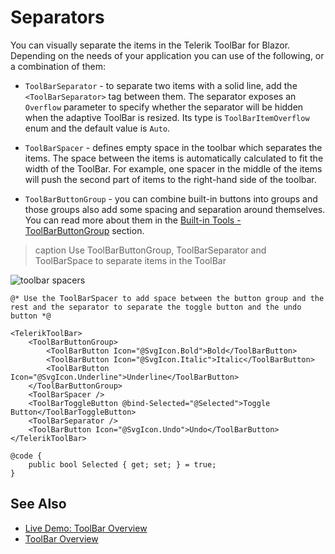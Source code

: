 
# Separators

You can visually separate the items in the Telerik ToolBar for Blazor. Depending on the needs of your application you can use of the following, or a combination of them:

* `ToolBarSeparator` - to separate two items with a solid line, add the `<ToolBarSeparator>` tag between them. The separator exposes an `Overflow` parameter to specify whether the separator will be hidden when the adaptive ToolBar is resized. Its type is `ToolBarItemOverflow` enum and the default value is `Auto`.

* `ToolBarSpacer` - defines empty space in the toolbar which separates the items. The space between the items is automatically calculated to fit the width of the ToolBar. For example, one spacer in the middle of the items will push the second part of items to the right-hand side of the toolbar.

* `ToolBarButtonGroup` - you can combine built-in buttons into groups and those groups also add some spacing and separation around themselves. You can read more about them in the [Built-in Tools - ToolBarButtonGroup](slug:toolbar-built-in-tools#toolbarbuttongroup) section.

>caption Use ToolBarButtonGroup, ToolBarSeparator and ToolBarSpace to separate items in the ToolBar

![toolbar spacers](images/toolbar-separators.png)

````RAZOR
@* Use the ToolBarSpacer to add space between the button group and the rest and the separator to separate the toggle button and the undo button *@

<TelerikToolBar>
    <ToolBarButtonGroup>
        <ToolBarButton Icon="@SvgIcon.Bold">Bold</ToolBarButton>
        <ToolBarButton Icon="@SvgIcon.Italic">Italic</ToolBarButton>
        <ToolBarButton Icon="@SvgIcon.Underline">Underline</ToolBarButton>
    </ToolBarButtonGroup>
    <ToolBarSpacer />
    <ToolBarToggleButton @bind-Selected="@Selected">Toggle Button</ToolBarToggleButton>
    <ToolBarSeparator />
    <ToolBarButton Icon="@SvgIcon.Undo">Undo</ToolBarButton>
</TelerikToolBar>

@code {
    public bool Selected { get; set; } = true;
}
````

## See Also

* [Live Demo: ToolBar Overview](https://demos.telerik.com/blazor-ui/toolbar/overview)
* [ToolBar Overview](slug:toolbar-overview)
